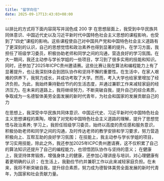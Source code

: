 ```yaml
---
title: "留学向往"
date: 2025-09-17T13:43:03+08:00
---
```



以排比的方式将下面内容简写并润色成 200 字
在思想层面上，我受到中华民族共同体意识、中国近代史以及习近平新时代中国特色社会主义思想的课程影响，也受到了“四史”课程的影响。这些课程使自己对中国共产党和中国特色社会主义道路有了更深刻的认识，自己的思想觉悟和政治素养也得到显著的提升。在学习方面，我担任了班级学习委员，积极协助老师和同学之间的沟通，营造良好的学习氛围。在大一期间，我还主动参与学长学姐的一些项目，学习到了很多实用的技能和知识。同时，还参加了2025年ICPC贵州邀请赛。这些比赛让我在算法和编程能力上有了显著提升，也让我深刻体会到团队协作和坚持不懈的重要性。在生活中，在家人艰难的供养下，我努力成长，并成功考取了大学。然而，考入大学也给家里增加了经济负担。为此，我始终秉持勤俭节约的生活态度，并通过兼职工作来减轻家庭的经济压力。在未来的道路上，我将继续努力，不断突破自我，提升自己的综合素质，争取成为一名德智体美劳全面发展的新时代青年，为社会和国家的发展贡献自己的力



在思想上，我深受中华民族共同体意识、中国近代史、习近平新时代中国特色社会主义思想课程的熏陶，增强了对党和中国特色社会主义道路的理解，提升了思想觉悟与政治素养;
学习上，我担任班级学习委员，始终以高度的责任感和服务意识，积极协助老师和同学之间的沟通，及时传达老师的教学安排和学习要求，努力营造积极向上、互帮互助的良好学习氛围； 
在技能上，我主动参与学长学姐的项目，学习实用技能，除此之外，我还参加2025年ICPC贵州邀请赛，这不仅积累了自己的算法知识还提升了自己的编程能力，也领悟团队协作与坚持的意义；
在健康上，我坚持体育锻炼，增强身体上的健康，还参加心理讲座与培训，对心理健康有着更明确的认识；
在生活上，我勤俭节约并兼职工作以此来减轻家庭负担。在未来，我将不断突破自我，提升综合素质，努力成为德智体美劳全面发展的新时代青年，为国家和社会贡献力量。


